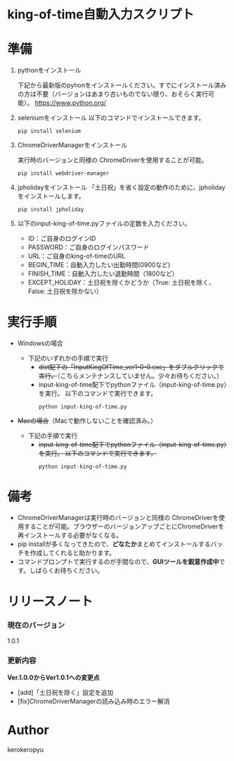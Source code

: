 # king-of-time自動入力スクリプト 
 
# 準備
1. pythonをインストール

    下記から最新版のpyhonをインストールください。すでにインストール済みの方は不要（バージョンはあまり古いものでない限り、おそらく実行可能）。
    https://www.python.org/

2. seleniumをインストール
    以下のコマンドでインストールできます。
    ```コマンドプロンプト
    pip install selenium
    ```

3. ChromeDriverManagerをインストール

    実行時のバージョンと同様の ChromeDriverを使用することが可能。
    ```コマンドプロンプト
    pip install webdriver-manager
    ```

4. jpholidayをインストール
    「土日祝」を省く設定の動作のために、jpholidayをインストールします。
    ```コマンドプロンプト
    pip install jpholiday
    ```

5. 以下のinput-king-of-time.pyファイルの定数を入力ください。
   * ID：ご自身のログインID
   * PASSWORD：ご自身のログインパスワード
   * URL：ご自身のking-of-timeのURL
   * BEGIN_TIME：自動入力したい出勤時間(0900など)
   * FINISH_TIME：自動入力したい退勤時間（1800など）
   * EXCEPT_HOLIDAY：土日祝を除くかどうか（True: 土日祝を除く、False: 土日祝を除かない）

# 実行手順
* Windowsの場合
  
    - 下記のいずれかの手順で実行
      - ~~dist配下の「InputKingOfTime_ver1-0-0.exe」をダブルクリックで実行。~~（こちらメンテナンスしていません。少々お待ちください。）
      - input-king-of-time配下でpythonファイル（input-king-of-time.py）を実行。
       以下のコマンドで実行できます。
        ```コマンドプロンプト
        python input-king-of-time.py
        ```
* ~~Macの場合~~（Macで動作しないことを確認済み。）
    - 下記の手順で実行
        - ~~input-king-of-time配下でpythonファイル（input-king-of-time.py）を実行。
            以下のコマンドで実行できます。~~
            ```コマンドプロンプト
            python input-king-of-time.py
            ```
 
# 備考
* ChromeDriverManagerは実行時のバージョンと同様の ChromeDriverを使用することが可能。ブラウザーのバージョンアップごとにChromeDriverを再インストールする必要がなくなる。
* pip installが多くなってきたので、**どなたか**まとめてインストールするバッチを作成してくれると助かります。
* コマンドプロンプトで実行するのが手間なので、**GUIツールを鋭意作成中**です。しばらくお待ちください。

# リリースノート
### 現在のバージョン

1.0.1

### 更新内容

**Ver.1.0.0からVer1.0.1への変更点**
* [add]「土日祝を除く」設定を追加
* [fix]ChromeDriverManagerの読み込み時のエラー解消

# Author
kerokeropyu
